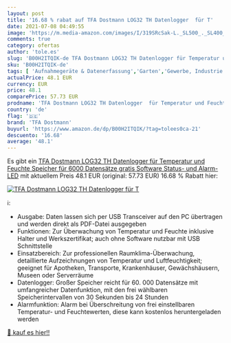 ```yaml
---
layout: post
title: '16.68 % rabat auf TFA Dostmann LOG32 TH Datenlogger  für T'
date: 2021-07-08 04:49:55
image: 'https://m.media-amazon.com/images/I/319SRcSak-L._SL500_._SL400_.jpg'
comments: true
category: ofertas
author: 'tole.es'
slug: 'B00H2ITQIK-de TFA Dostmann LOG32 TH Datenlogger für Temperatur und...'
sku: 'B00H2ITQIK-de'
tags: [ 'Aufnahmegeräte & Datenerfassung','Garten','Gewerbe, Industrie & Wissenschaft','Regular Stores','Shops','Test & Messung','tfa dostmann', ]
actualPrice: 48.1 EUR
currency: EUR
price: 48.1
comparePrice: 57.73 EUR
prodname: 'TFA Dostmann LOG32 TH Datenlogger  für Temperatur und Feuchte  Speicher für 6000 Datensätze  gratis Software  Status- und Alarm-LED'
country: 'de'
flag: '🇩🇪'
brand: 'TFA Dostmann'
buyurl: 'https://www.amazon.de/dp/B00H2ITQIK/?tag=tolees0ca-21'
descuento: '16.68'
average: '48.1'
---
```


Es gibt ein [TFA Dostmann LOG32 TH Datenlogger  für Temperatur und Feuchte  Speicher für 6000 Datensätze  gratis Software  Status- und Alarm-LED](https://www.amazon.de/dp/B00H2ITQIK/?tag=tolees0ca-21) mit aktuellem Preis 48.1 EUR (original: 57.73 EUR) 16.68 % Rabatt hier:

[![TFA Dostmann LOG32 TH Datenlogger  für T](https://m.media-amazon.com/images/I/319SRcSak-L._SL500_._SL400_.jpg)](https://www.amazon.de/dp/B00H2ITQIK/?tag=tolees0ca-21)

ℹ️:

- Ausgabe: Daten lassen sich per USB Transceiver auf den PC übertragen und werden direkt als PDF-Datei ausgegeben
- Funktionen: Zur Überwachung von Temperatur und Feuchte inklusive Halter und Werkszertifikat; auch ohne Software nutzbar mit USB Schnittstelle
- Einsatzbereich: Zur professionellen Raumklima-Überwachung, detaillierte Aufzeichnungen von Temperatur und Luftfeuchtigkeit; geeignet für Apotheken, Transporte, Krankenhäuser, Gewächshäusern, Museen oder Serverräume
- Datenlogger: Großer Speicher reicht für 60. 000 Datensätze mit umfangreicher Datenfunktion, mit den frei wählbaren Speicherintervallen von 30 Sekunden bis 24 Stunden
- Alarmfunktion: Alarm bei Überschreitung von frei einstellbaren Temperatur- und Feuchtewerten, diese kann kostenlos heruntergeladen werden

[🛒 kauf es hier!!](https://www.amazon.de/dp/B00H2ITQIK/?tag=tolees0ca-21)
